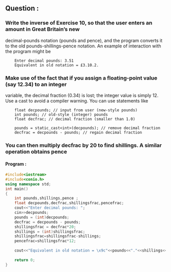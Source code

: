 ## Question :

### Write the inverse of Exercise 10, so that the user enters an amount in Great Britain’s new
decimal-pounds notation (pounds and pence), and the program converts it to the old
pounds-shillings-pence notation. An example of interaction with the program might be
```
    Enter decimal pounds: 3.51
    Equivalent in old notation = £3.10.2.
```
### Make use of the fact that if you assign a floating-point value (say 12.34) to an integer
variable, the decimal fraction (0.34) is lost; the integer value is simply 12. Use a cast to
avoid a compiler warning. You can use statements like

```
    float decpounds; // input from user (new-style pounds)
    int pounds; // old-style (integer) pounds
    float decfrac; // decimal fraction (smaller than 1.0)

    pounds = static_cast<int>(decpounds); // remove decimal fraction
    decfrac = decpounds - pounds; // regain decimal fraction
```
### You can then multiply decfrac by 20 to find shillings. A similar operation obtains pence


#### Program :

```C++
#include<iostream>
#include<conio.h>
using namespace std;
int main()
{
    int pounds,shillings,pence ;
    float decpounds,decfrac,shillingsfrac,pencefrac;
    cout<<"Enter decimal pounds: ";
    cin>>decpounds;
    pounds = (int)decpounds;
    decfrac = decpounds - pounds;
    shillingsfrac = decfrac*20;
    shillings = (int)shillingsfrac;
    shillingsfrac=shillingsfrac-shillings;
    pencefrac=shillingsfrac*12;
      
    cout<<"Equivalent in old notation = \x9c"<<pounds<<"."<<shillings<<"."<<pence;
  
    return 0;
}
```
